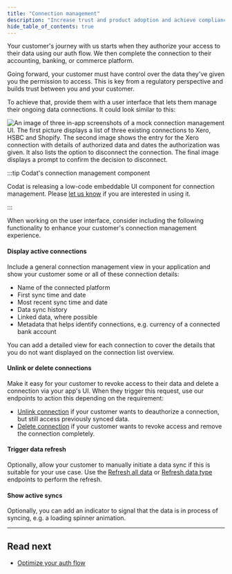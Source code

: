 ```yaml
---
title: "Connection management"
description: "Increase trust and product adoption and achieve compliance by putting your customers in control of their data"
hide_table_of_contents: true
---
```


Your customer's journey with us starts when they authorize your access to their data using our auth flow. We then complete the connection to their accounting, banking, or commerce platform. 

Going forward, your customer must have control over the data they've given you the permission to access. This is key from a regulatory perspective and builds trust between you and your customer. 

To achieve that, provide them with a user interface that lets them manage their ongoing data connections. It could look similar to this:

![An image of three in-app screenshots of a mock connection management UI. The first picture displays a list of three existing connections to Xero, HSBC and Shopify. The second image shows the entry for the Xero connection with details of authorized data and dates the authorization was given. It also lists the option to disconnect the connection. The final image displays a prompt to confirm the decision to disconnect.](/img/auth-flow/auth-flow-connection-ui-examples.png)

:::tip Codat's connection management component

Codat is releasing a low-code embeddable UI component for connection management. Please [let us know](https://forms.gle/d1zuh2iHBLJCNCsj9) if you are interested in using it.

:::

When working on the user interface, consider including the following functionality to enhance your customer's connection management experience. 

#### Display active connections

Include a general connection management view in your application and show your customer some or all of these connection details: 

- Name of the connected platform
- First sync time and date
- Most recent sync time and date
- Data sync history
- Linked data, where possible
- Metadata that helps identify connections, e.g. currency of a connected bank account

You can add a detailed view for each connection to cover the details that you do not want displayed on the connection list overview.

#### Unlink or delete connections

Make it easy for your customer to revoke access to their data and delete a connection via your app's UI. When they trigger this request, use our endpoints to action this depending on the requirement:

- [Unlink connection](/platform-api#/operations/unlink-connection) if your customer wants to deauthorize a connection, but still access previously synced data. 
- [Delete connection](/platform-api#/operations/delete-connection) if your customer wants to revoke access and remove the connection completely. 

#### Trigger data refresh

Optionally, allow your customer to manually initiate a data sync if this is suitable for your use case. Use the [Refresh all data](/platform-api#/operations/refresh-company-data) or [Refresh data type](/platform-api#/operations/refresh-data-type) endpoints to perform the refresh.

#### Show active syncs

Optionally, you can add an indicator to signal that the data is in process of syncing, e.g. a loading spinner animation.

---

## Read next

- [Optimize your auth flow](/auth-flow/optimize/optimize-the-connection-journey)
